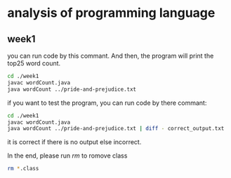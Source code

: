 # analysis of programming language

## week1
you can run code by this commant. And then, the program will print the top25 word count.
```bash
cd ./week1
javac wordCount.java
java wordCount ../pride-and-prejudice.txt
```

if you want to test the program, you can run code by there commant:
```bash
cd ./week1
javac wordCount.java
java wordCount ../pride-and-prejudice.txt | diff - correct_output.txt
```
it is correct if there is no output else incorrect.

In the end, please run *rm* to romove class
```bash
rm *.class
```